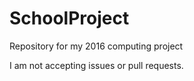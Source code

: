 # SchoolProject
Repository for my 2016 computing project

I am not accepting issues or pull requests.
